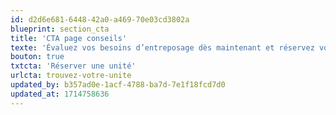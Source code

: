 ```yaml
---
id: d2d6e681-6448-42a0-a469-70e03cd3802a
blueprint: section_cta
title: 'CTA page conseils'
texte: 'Évaluez vos besoins d’entreposage dès maintenant et réservez votre unité directement sur notre site web.'
bouton: true
txtcta: 'Réserver une unité'
urlcta: trouvez-votre-unite
updated_by: b357ad0e-1acf-4788-ba7d-7e1f18fcd7d0
updated_at: 1714758636
---
```

